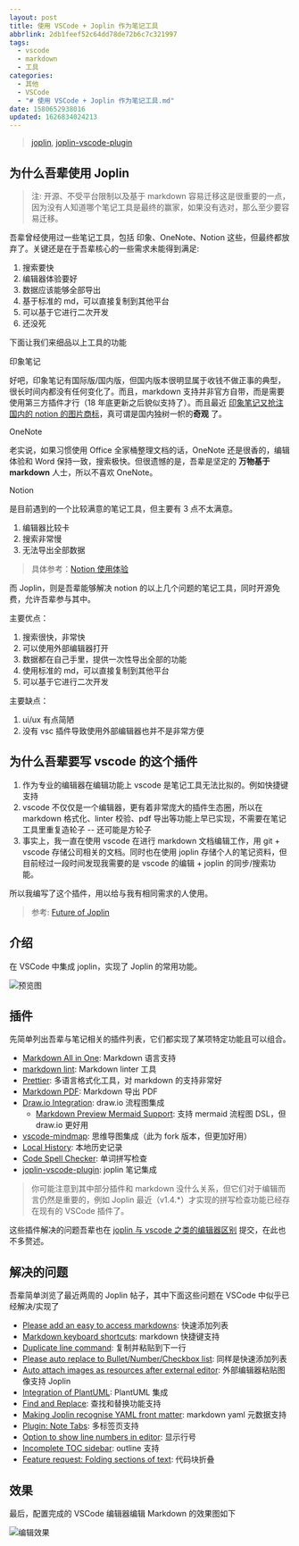 ```yaml
---
layout: post
title: 使用 VSCode + Joplin 作为笔记工具
abbrlink: 2db1feef52c64dd78de72b6c7c321997
tags:
  - vscode
  - markdown
  - 工具
categories:
  - 其他
  - VSCode
  - "# 使用 VSCode + Joplin 作为笔记工具.md"
date: 1580652938016
updated: 1626834024213
---
```


> [joplin](https://joplinapp.org/), [joplin-vscode-plugin](https://marketplace.visualstudio.com/items?itemName=rxliuli.joplin-vscode-plugin)

## 为什么吾辈使用 Joplin

> 注: 开源、不受平台限制以及基于 markdown 容易迁移这是很重要的一点，因为没有人知道哪个笔记工具是最终的赢家，如果没有选对，那么至少要容易迁移。

吾辈曾经使用过一些笔记工具，包括 印象、OneNote、Notion 这些，但最终都放弃了。关键还是在于吾辈核心的一些需求未能得到满足:

1. 搜索要快
2. 编辑器体验要好
3. 数据应该能够全部导出
4. 基于标准的 md，可以直接复制到其他平台
5. 可以基于它进行二次开发
6. 还没死

下面让我们来细品以上工具的功能

印象笔记

好吧，印象笔记有国际版/国内版，但国内版本很明显属于收钱不做正事的典型，很长时间内都没有任何变化了。而且，markdown 支持并非官方自带，而是需要使用第三方插件才行（18 年底更新之后貌似支持了）。而且最近 [印象笔记又抢注国内的 notion 的图片商标](https://www.zhihu.com/question/343856067)，真可谓是国内独树一帜的**奇观** 了。

OneNote

老实说，如果习惯使用 Office 全家桶整理文档的话，OneNote 还是很香的，编辑体验和 Word 保持一致，搜索极快。但很遗憾的是，吾辈是坚定的 **万物基于 markdown** 人士，所以不喜欢 OneNote。

Notion

是目前遇到的一个比较满意的笔记工具，但主要有 3 点不太满意。

1. 编辑器比较卡
2. 搜索非常慢
3. 无法导出全部数据

> 具体参考：[Notion 使用体验](/p/6394b6d9a2ba4be7a17fec38f274a50c)

而 Joplin，则是吾辈能够解决 notion 的以上几个问题的笔记工具，同时开源免费，允许吾辈参与其中。

主要优点：

1. 搜索很快，非常快
2. 可以使用外部编辑器打开
3. 数据都在自己手里，提供一次性导出全部的功能
4. 使用标准的 md，可以直接复制到其他平台
5. 可以基于它进行二次开发

主要缺点：

1. ui/ux 有点简陋
2. 没有 vsc 插件导致使用外部编辑器也并不是非常方便

## 为什么吾辈要写 vscode 的这个插件

1. 作为专业的编辑器在编辑功能上 vscode 是笔记工具无法比拟的。例如快捷键支持
2. vscode 不仅仅是一个编辑器，更有着非常庞大的插件生态圈，所以在 markdown 格式化、linter 校验、pdf 导出等功能上早已实现，不需要在笔记工具里重复造轮子 -- 还可能是方轮子
3. 事实上，我一直在使用 vscode 在进行 markdown 文档编辑工作，用 git + vscode 存储公司相关的文档。同时也在使用 joplin 存储个人的笔记资料，但目前经过一段时间发现我需要的是 vscode 的编辑 + joplin 的同步/搜索功能。

所以我编写了这个插件，用以给与我有相同需求的人使用。

> 参考: [Future of Joplin](https://discourse.joplinapp.org/t/future-of-joplin/11306)

## 介绍

在 VSCode 中集成 joplin，实现了 Joplin 的常用功能。

![预览图](https://cdn.jsdelivr.net/gh/rxliuli/img-bed/20200623085740.png)

## 插件

先简单列出吾辈与笔记相关的插件列表，它们都实现了某项特定功能且可以组合。

- [Markdown All in One](https://marketplace.visualstudio.com/items?itemName=yzhang.markdown-all-in-one): Markdown 语言支持
- [markdown lint](https://marketplace.visualstudio.com/items?itemName=DavidAnson.vscode-markdownlint): Markdown linter 工具
- [Prettier](https://marketplace.visualstudio.com/items?itemName=esbenp.prettier-vscode): 多语言格式化工具，对 markdown 的支持非常好
- [Markdown PDF](https://marketplace.visualstudio.com/items?itemName=yzane.markdown-pdf): Markdown 导出 PDF
- [Draw.io Integration](https://marketplace.visualstudio.com/items?itemName=hediet.vscode-drawio): draw\.io 流程图集成
  - [Markdown Preview Mermaid Support](https://marketplace.visualstudio.com/items?itemName=bierner.markdown-mermaid): 支持 mermaid 流程图 DSL，但 draw\.io 更好用
- [vscode-mindmap](https://marketplace.visualstudio.com/items?itemName=eightHundreds.vscode-mindmap): 思维导图集成（此为 fork 版本，但更加好用）
- [Local History](https://marketplace.visualstudio.com/items?itemName=xyz.local-history): 本地历史记录
- [Code Spell Checker](https://marketplace.visualstudio.com/items?itemName=streetsidesoftware.code-spell-checker): 单词拼写检查
- [joplin-vscode-plugin](https://marketplace.visualstudio.com/items?itemName=rxliuli.joplin-vscode-plugin): joplin 笔记集成

> 你可能注意到其中部分插件和 markdown 没什么关系，但它们对于编辑而言仍然是重要的，例如 Joplin 最近（v1.4.\*）才实现的拼写检查功能已经存在现有的 VSCode 插件了。

这些插件解决的问题吾辈也在 [joplin 与 vscode 之类的编辑器区别](https://discourse.joplinapp.org/t/future-of-joplin/11306/45?u=rxliuli) 提交，在此也不多赘述。

## 解决的问题

吾辈简单浏览了最近两周的 Joplin 帖子，其中下面这些问题在 VSCode 中似乎已经解决/实现了

- [Please add an easy to access markdowns](https://discourse.joplinapp.org/t/please-add-an-easy-to-access-markdowns/12688): 快速添加列表
- [Markdown keyboard shortcuts](https://discourse.joplinapp.org/t/markdown-keyboard-shortcuts/12668): markdown 快捷键支持
- [Duplicate line command](https://discourse.joplinapp.org/t/duplicate-line-command/12650): 复制并粘贴到下一行
- [Please auto replace to Bullet/Number/Checkbox list](https://discourse.joplinapp.org/t/please-auto-replace-to-bullet-number-checkbox-list/12319): 同样是快速添加列表
- [Auto attach images as resources after external editor](https://discourse.joplinapp.org/t/auto-attach-images-as-resources-after-external-editor/3121): 外部编辑器粘贴图像支持 Joplin
- [Integration of PlantUML](https://discourse.joplinapp.org/t/integration-of-plantuml/11029): PlantUML 集成
- [Find and Replace](https://discourse.joplinapp.org/t/find-and-replace/7283): 查找和替换功能支持
- [Making Joplin recognise YAML front matter](https://discourse.joplinapp.org/t/making-joplin-recognise-yaml-front-matter/12868): markdown yaml 元数据支持
- [Plugin: Note Tabs](https://discourse.joplinapp.org/t/plugin-note-tabs/12752): 多标签页支持
- [Option to show line numbers in editor](https://discourse.joplinapp.org/t/option-to-show-line-numbers-in-editor/8313): 显示行号
- [Incomplete TOC sidebar](https://discourse.joplinapp.org/t/incomplete-toc-sidebar/10458): outline 支持
- [Feature request: Folding sections of text](https://discourse.joplinapp.org/t/feature-request-folding-sections-of-text/5752): 代码块折叠

## 效果

最后，配置完成的 VSCode 编辑器编辑 Markdown 的效果图如下

![编辑效果](https://img.rxliuli.com/20181201165338.png)
